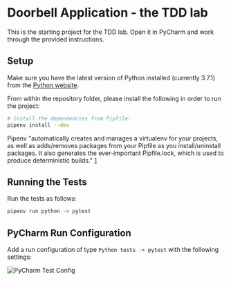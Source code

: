 # Doorbell Application - the TDD lab

This is the starting project for the TDD lab. Open it in PyCharm and work
through the provided instructions.

## Setup

Make sure you have the latest version of Python installed (currently 3.7.1) from
the [Python website](https://www.python.org/downloads/release/python-371/).

From within the repository folder, please install the following in order to run
the project:

```bash
# install the dependencies from Pipfile:
pipenv install --dev
```

Pipenv "automatically creates and manages a virtualenv for your projects, as well
as adds/removes packages from your Pipfile as you install/uninstall packages. It
also generates the ever-important Pipfile.lock, which is used to produce
deterministic builds." [1](https://pipenv.readthedocs.io/en/latest/)

## Running the Tests

Run the tests as follows:

```bash
pipenv run python -m pytest
```

## PyCharm Run Configuration

Add a run configuration of type `Python tests -> pytest` with the following
settings:

![PyCharm Test Config](pycharm-test-config.png)


